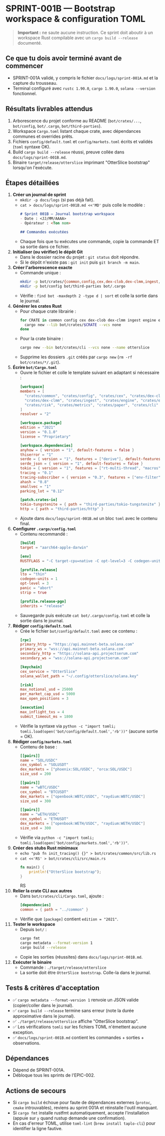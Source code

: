 # SPRINT-001B — Bootstrap workspace & configuration TOML

> **Important :** ne saute aucune instruction. Ce sprint doit aboutir à un workspace Rust compilable avec un `cargo build --release` documenté.

## Ce que tu dois avoir terminé avant de commencer
- SPRINT-001A validé, y compris le fichier `docs/logs/sprint-001A.md` et la capture du trousseau.
- Terminal configuré avec `rustc 1.90.0`, `cargo 1.90.0`, `solana --version` fonctionnel.

## Résultats livrables attendus
1. Arborescence du projet conforme au README (`bot/crates/...`, `bot/config`, `bot/.cargo`, `bot/third-parties`).
2. Workspace `Cargo.toml` listant chaque crate, avec dépendances communes et overrides prêts.
3. Fichiers `config/default.toml` et `config/markets.toml` écrits et validés (`toml` syntaxe OK).
4. Build `cargo build --release` réussi, preuve collée dans `docs/logs/sprint-001B.md`.
5. Binaire `target/release/otterslice` imprimant "OtterSlice bootstrap" lorsqu'on l'exécute.

## Étapes détaillées
1. **Créer un journal de sprint**
   - `mkdir -p docs/logs` (si pas déjà fait).
   - `cat > docs/logs/sprint-001B.md <<'MD'` puis colle le modèle :
     ```markdown
     # Sprint 001B — Journal bootstrap workspace
     - Date : <JJ/MM/AAAA>
     - Opérateur : <Ton nom>

     ## Commandes exécutées
     ```
   - Chaque fois que tu exécutes une commande, copie la commande ET sa sortie dans ce fichier.
2. **Initialiser (ou vérifier) le dépôt Git**
   - Dans le dossier racine du projet : `git status` doit répondre.
   - Si le dépôt n'existe pas : `git init` puis `git branch -m main`.
3. **Créer l'arborescence exacte**
   - Commande unique :
     ```bash
     mkdir -p bot/crates/{common,config,cex,dex-clob,dex-clmm,ingest,engine,exec,risk,metrics,paper,cli}
     mkdir -p bot/config bot/third-parties bot/.cargo
     ```
   - Vérifie : `find bot -maxdepth 2 -type d | sort` et colle la sortie dans le journal.
4. **Générer les crates Rust**
   - Pour chaque crate librairie :
     ```bash
     for CRATE in common config cex dex-clob dex-clmm ingest engine exec risk metrics paper; do
       cargo new --lib bot/crates/$CRATE --vcs none
     done
     ```
   - Pour la crate binaire :
     ```bash
     cargo new --bin bot/crates/cli --vcs none --name otterslice
     ```
   - Supprime les dossiers `.git` créés par `cargo new` (`rm -rf bot/crates/*/.git`).
5. **Écrire `bot/Cargo.toml`**
   - Ouvre le fichier et colle le template suivant en adaptant si nécessaire :
     ```toml
     [workspace]
     members = [
       "crates/common", "crates/config", "crates/cex", "crates/dex-clob",
       "crates/dex-clmm", "crates/ingest", "crates/engine", "crates/exec",
       "crates/risk", "crates/metrics", "crates/paper", "crates/cli"
     ]
     resolver = "2"

     [workspace.package]
     edition = "2021"
     version = "0.1.0"
     license = "Proprietary"

     [workspace.dependencies]
     anyhow = { version = "1", default-features = false }
     thiserror = "1"
     serde = { version = "1", features = ["derive"], default-features = false }
     serde_json = { version = "1", default-features = false }
     tokio = { version = "1", features = ["rt-multi-thread", "macros"], default-features = false }
     tracing = "0.1"
     tracing-subscriber = { version = "0.3", features = ["env-filter", "fmt"], default-features = false }
     ahash = "0.8"
     smallvec = "1"
     parking_lot = "0.12"

     [patch.crates-io]
     tokio-tungstenite = { path = "third-parties/tokio-tungstenite" }
     http = { path = "third-parties/http" }
     ```
   - Ajoute dans `docs/logs/sprint-001B.md` un bloc ```toml``` avec le contenu final.
6. **Configurer `.cargo/config.toml`**
   - Contenu recommandé :
     ```toml
     [build]
     target = "aarch64-apple-darwin"

     [env]
     RUSTFLAGS = "-C target-cpu=native -C opt-level=3 -C codegen-units=1 -C lto=thin"

     [profile.release]
     lto = "thin"
     codegen-units = 1
     opt-level = 3
     panic = "abort"
     strip = true

     [profile.release-pgo]
     inherits = "release"
     ```
   - Sauvegarde puis exécute `cat bot/.cargo/config.toml` et colle la sortie dans le journal.
7. **Rédiger `config/default.toml`**
   - Crée le fichier `bot/config/default.toml` avec ce contenu :
     ```toml
     [rpc]
     primary_http = "https://api.mainnet-beta.solana.com"
     primary_ws = "wss://api.mainnet-beta.solana.com"
     secondary_http = "https://solana-api.projectserum.com"
     secondary_ws = "wss://solana-api.projectserum.com"

     [keychain]
     cex_service = "OtterSlice"
     solana_wallet_path = "~/.config/otterslice/solana.key"

     [risk]
     max_notional_usd = 25000
     per_market_cap_usd = 5000
     max_open_positions = 3

     [execution]
     max_inflight_txs = 4
     submit_timeout_ms = 1800
     ```
   - Vérifie la syntaxe via `python -c "import tomli; tomli.load(open('bot/config/default.toml','rb'))"` (aucune sortie = OK).
8. **Rédiger `config/markets.toml`**
   - Contenu de base :
     ```toml
     [[pairs]]
     name = "SOL/USDC"
     cex_symbol = "SOLUSDT"
     dex_markets = ["phoenix:SOL/USDC", "orca:SOL/USDC"]
     size_usd = 200

     [[pairs]]
     name = "wBTC/USDC"
     cex_symbol = "BTCUSDT"
     dex_markets = ["openbook:WBTC/USDC", "raydium:WBTC/USDC"]
     size_usd = 300

     [[pairs]]
     name = "wETH/USDC"
     cex_symbol = "ETHUSDT"
     dex_markets = ["openbook:WETH/USDC", "raydium:WETH/USDC"]
     size_usd = 300
     ```
   - Vérifie via `python -c "import tomli; tomli.load(open('bot/config/markets.toml','rb'))"`.
9. **Créer des stubs Rust minimaux**
   - `echo "pub fn init_tracing() {}" > bot/crates/common/src/lib.rs`
   - `cat <<'RS' > bot/crates/cli/src/main.rs`
     ```rust
     fn main() {
         println!("OtterSlice bootstrap");
     }
     ```
     RS
10. **Relier la crate CLI aux autres**
    - Dans `bot/crates/cli/Cargo.toml`, ajoute :
      ```toml
      [dependencies]
      common = { path = "../common" }
      ```
    - Vérifie que `[package]` contient `edition = "2021"`.
11. **Tester le workspace**
    - Depuis `bot/` :
      ```bash
      cargo fmt
      cargo metadata --format-version 1
      cargo build --release
      ```
    - Copie les sorties (réussites) dans `docs/logs/sprint-001B.md`.
12. **Exécuter le binaire**
    - Commande : `./target/release/otterslice`
    - La sortie doit être `OtterSlice bootstrap`. Colle-la dans le journal.

## Tests & critères d'acceptation
- ✅ `cargo metadata --format-version 1` renvoie un JSON valide (copier/coller dans le journal).
- ✅ `cargo build --release` termine sans erreur (note la durée approximative dans le journal).
- ✅ `./target/release/otterslice` affiche "OtterSlice bootstrap".
- ✅ Les vérifications `tomli` sur les fichiers TOML n'émettent aucune exception.
- ✅ `docs/logs/sprint-001B.md` contient les commandes + sorties + observations.

## Dépendances
- Dépend de SPRINT-001A.
- Débloque tous les sprints de l'EPIC-002.

## Actions de secours
- Si `cargo build` échoue pour faute de dépendances externes (`protoc`, `cmake` introuvables), reviens au sprint 001A et réinstalle l'outil manquant.
- Si `cargo fmt` installe rustfmt automatiquement, accepte l'installation (appuie sur `y` quand rustup demande une confirmation).
- En cas d'erreur TOML, utilise `toml-lint` (`brew install taplo-cli`) pour identifier la ligne fautive.
